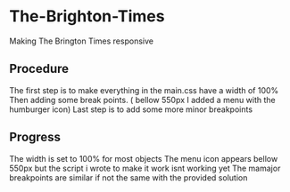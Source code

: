 # The-Brighton-Times
Making The Brington Times responsive

## Procedure
The first step is to make everything in the main.css have a width of 100%
Then adding some break points. ( bellow 550px I added a menu with the humburger icon)
Last step is to add some more minor breakpoints

## Progress
The width is set to 100% for most objects
The menu icon appears bellow 550px but the script i wrote to make it work isnt working yet
The mamajor breakpoints are similar if not the same with the provided solution

